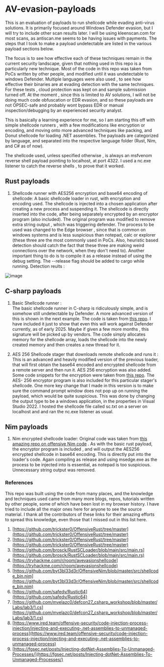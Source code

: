 # AV-evasion-payloads
This is an evaluation of payloads to run shellcode while evading anti-virus solutions. It is primarily focused around Windows Defender evasion, but I will try to include other scan results later. I will be using kleenscan.com for most scans, as antiscan.me seems to be having issues with payments. 
The steps that I took to make a payload  undetectable are listed in the various payload sections below. 

The focus is to see how effective each of these techniques remain in the current security  landscape, given that nothing used in this repo is a particularly new technique. Most of the code in this repo was taken from PoCs written by other people, and modified until it was undetectable to windows Defender. Multiple languages were also used , to see how effective their binaries are at evading detection with the same techniques. For these tests , cloud protection was kept on and sample submission turned off. At the moment , since this is limited to AV solutions, I will not be doing much code obfuscation or EDR evasion, and so these payloads are not OPSEC-safe and probably wont bypass EDR or manual inspection/debugging by an experienced security analyst. 

This is basically a learning experience for me, so I am starting this off with simple shellcode runners , with a few modifications like encryption or encoding, and moving onto more advanced techniques like packing,  and Donut shellcode for loading .NET assemblies. 
The payloads are categorized by language, and separated into the respective language folder (Rust, Nim, and C# as of now). 

The shellcode used, unless specified otherwise , is always an msfvenom reverse shell payload pointing to localhost, at port 4322. I  used a nc.exe listener to catch the reverse shells , to prove that it worked. 

## Rust payloads
1. Shellcode runner with AES256 encryption and base64 encoding of shellcode: 
A basic shellcode loader in rust, with encryption and encoding used. The shellcode is injected into a chosen application after creating a new process and suspending it.  The shellcode is directly inserted into the code, after being separately encrypted by an encryptor program (also included). 
The original program was modified to remove extra string output , which was triggering defender. The process to be used was changed to the Edge browser , since that is common on windows systems and is  less suspicious than notepad, calc or explorer (these three are the most commonly used in PoCs. Also,  heuristic based detection should catch the fact that these three are making weird connections over the network, when they don't need to).
Another important thing to do is to compile it as a  release instead of using the debug setting. The --release flag should be added to cargo while running.
Detection reults :

![image](https://github.com/user-attachments/assets/73c4685d-8b5a-446c-ae55-f999959abb18)




## C-sharp payloads
1. Basic Shellcode runner :  
The basic shellcode runner in C-sharp is ridiculously simple, and is somehow still undetectable by Defender. A more advanced version of this is shown in the next example. The code is taken from [this repo](https://gist.github.com/matterpreter/03e2bd3cf8b26d57044f3b494e73bbea). I have included it just to show that even this will work against Defender currently, as of early 2025. Maybe if given a few more months , this signature will be picked up by vendors.
The code simply allocates memory for the shellcode array, loads the shellcode into the newly created memory and then creates a new thread for it. 

2. AES 256 Shellcode stager that downloads remote shellcode and runs it :
This is an advanced and heavily modified version of the previous loader, that will first obtain the base64 encoded  and encrypted shellcode from a remote server and then run it. AES 256 encryption was also added. Some code snippets for the encryption were taken from [this repo](https://github.com/Tw1sm/SharpInjector/blob/master/ScEncryptor/Program.cs). The AES- 256 encryptor program is also included for this particular stager's shellcode.
One more key change that I made in this version is to make sure the command prompt window does not pop up on running the payload, which would be quite suspicious. This was done by changing the output type  to be a windows application, in the properties in Visual Studio 2022. I hosted the shellcode file called sc.txt on a server on localhost and and ran the nc.exe listener as usual. 

## Nim payloads 
1. Nim encrypted shellcode loader: 
Original code was taken from [this amazing repo on offensive Nim code](https://github.com/S3cur3Th1sSh1t/Creds/blob/master/nim/encrypted_shellcode_loader.nim) .
 As with the basic rust payload, the encryptor program is included , and will output the AES256 encrypted shellcode in base64 encoding. This is directly put into the loader's code. Again compiling as release and using msedge.exe as the process to be injected into is essential, as notepad is too suspicious. Unnecessary string output was removed.

### References 
This repo was built using the code from many places, and the knowledge and techniques used came from many more  blogs, repos, tutorials written by other people, some of which have been lost in my browser history. I have tried to include all the major ones here for anyone to see the source material. I thank all the contributors of these links for their amazing efforts to spread this knowledge, even those that I missed out in this list here. 

1. [https://github.com/trickster0/OffensiveRust/tree/master](https://github.com/trickster0/OffensiveRust/tree/master)
2. [https://github.com/trickster0/OffensiveRust/tree/master](https://github.com/trickster0/OffensiveRust/tree/master)
3. [https://github.com/brosck/RustSCLoader/blob/main/src/main.rs](https://github.com/brosck/RustSCLoader/blob/main/src/main.rs)
4. [https://tryhackme.com/r/room/avevasionshellcode](https://tryhackme.com/r/room/avevasionshellcode)
5. [https://github.com/byt3bl33d3r/OffensiveNim/blob/master/src/shellcode_bin.nim](https://github.com/byt3bl33d3r/OffensiveNim/blob/master/src/shellcode_bin.nim)
6. [https://github.com/safedv/Rustic64](https://github.com/safedv/Rustic64)
7. [https://github.com/mvelazc0/defcon27_csharp_workshop/blob/master/Labs/lab3/1.cs](https://github.com/mvelazc0/defcon27_csharp_workshop/blob/master/Labs/lab3/1.cs)
8. [https://www.ired.team/offensive-security/code-injection-process-injection/injecting-and-executing-.net-assemblies-to-unmanaged-process](https://www.ired.team/offensive-security/code-injection-process-injection/injecting-and-executing-.net-assemblies-to-unmanaged-process)
9. [https://fgsec.net/posts/Injecting-dotNet-Assemblies-To-Unmanaged-Processes/](https://fgsec.net/posts/Injecting-dotNet-Assemblies-To-Unmanaged-Processes/)

